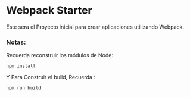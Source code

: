 # Webpack Starter

Este sera el Proyecto inicial para  crear aplicaciones utilizando Webpack.

### Notas:
Recuerda reconstruir los módulos de Node:
```
npm install
```

Y Para Construir el build, Recuerda :
```
npm run build
```
